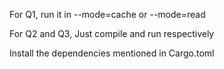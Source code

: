 For Q1, run it in --mode=cache or --mode=read

For Q2 and Q3, Just compile and run respectively

Install the dependencies mentioned in Cargo.toml
